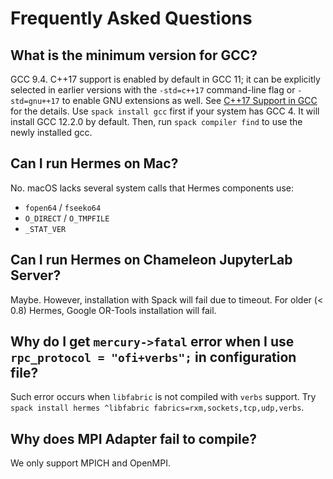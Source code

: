 # Frequently Asked Questions

## What is the minimum version for GCC?

GCC 9.4. C++17 support is enabled by default in GCC 11; it can be explicitly selected in earlier versions with the `-std=c++17` command-line flag or `-std=gnu++17` to enable GNU extensions as well. See [C++17 Support in GCC](https://gcc.gnu.org/projects/cxx-status.html#cxx17) for the details. Use `spack install gcc` first if your system has GCC 4. It will install GCC 12.2.0 by default. Then, run `spack compiler find` to use the newly installed gcc.

## Can I run Hermes on Mac?

No. macOS lacks several system calls that Hermes components use:

- `fopen64` / `fseeko64`
- `O_DIRECT` / `O_TMPFILE`
- `_STAT_VER`

## Can I run Hermes on Chameleon JupyterLab Server?

Maybe. However, installation with Spack will fail due to timeout. For older (< 0.8) Hermes, Google OR-Tools installation will fail.

## Why do I get `mercury->fatal` error when I use `rpc_protocol = "ofi+verbs";` in configuration file?

Such error occurs when `libfabric` is not compiled with `verbs` support. Try `spack install hermes ^libfabric fabrics=rxm,sockets,tcp,udp,verbs`.

## Why does MPI Adapter fail to compile?

We only support MPICH and OpenMPI.
